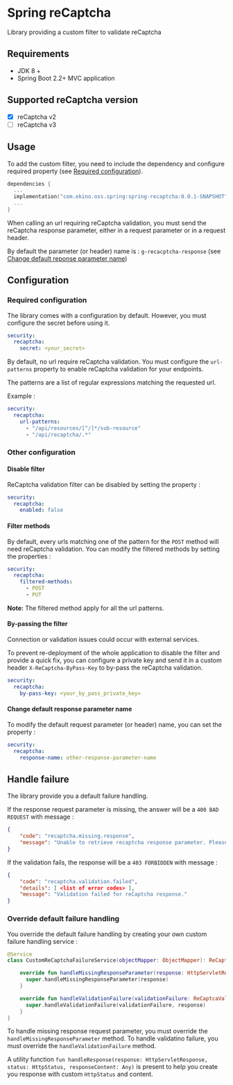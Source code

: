 # Spring reCaptcha

Library providing a custom filter to validate reCaptcha

## Requirements

* JDK 8 +
* Spring Boot 2.2+ MVC application

## Supported reCaptcha version

* [X] reCaptcha v2
* [ ] reCaptcha v3

## Usage 

To add the custom filter, you need to include the dependency and configure required property (see [Required configuration](#required-configuration)).

```kotlin
dependencies {
  ...
  implementation("com.ekino.oss.spring:spring-recaptcha:0.0.1-SNAPSHOT")
  ...
}
```

When calling an url requiring reCaptcha validation, you must send the reCaptcha response parameter, 
either in a request parameter or in a request header.

By default the parameter (or header) name is : `g-recacptcha-response` (see [Change default reponse parameter name](#change-default-response-parameter-name))


## Configuration

### Required configuration

The library comes with a configuration by default.
However, you must configure the secret before using it.

```yaml
security:
  recaptcha:
    secret: <your_secret>
```

By default, no url require reCaptcha validation. 
You must configure the `url-patterns` property to enable reCaptcha validation for your endpoints.
 
The patterns are a list of regular expressions matching the requested url.

Example :
```yaml
security:
  recaptcha:
    url-patterns:
      - "/api/resources/[^/]*/sub-resource"
      - "/api/recaptcha/.*"
```

### Other configuration

#### Disable filter

ReCaptcha validation filter can be disabled by setting the property :

```yaml
security:
  recaptcha:
    enabled: false
``` 

#### Filter methods

By default, every urls matching one of the pattern for the `POST` method will need reCaptcha validation. 
You can modify the filtered methods by setting the properties :

```yaml
security:
  recaptcha:
    filtered-methods:
      - POST
      - PUT
```  

**Note:** The filtered method apply for all the url patterns. 

#### By-passing the filter

Connection or validation issues could occur with external services. 

To prevent re-deployment of the whole application to disable the filter and provide a quick fix, 
you can configure a private key and send it in a custom header `X-ReCaptcha-ByPass-Key` to by-pass the reCaptcha validation.

```yaml
security:
  recaptcha:
    by-pass-key: <your_by_pass_private_key>  
```

#### Change default response parameter name

To modify the default request parameter (or header) name, you can set the property :

```yaml
security:
  recaptcha:
    response-name: other-response-parameter-name
```

## Handle failure

The library provide you a default failure handling. 

If the response request parameter is missing, the answer will be a `400 BAD REQUEST` with message :
```json
{
    "code": "recaptcha.missing.response",
    "message": "Unable to retrieve recaptcha response parameter. Please check configuration if endpoint really need reCaptcha validation or if response parameter name is correct."
}
```  

If the validation fails, the response will be a `403 FORBIDDEN` with message :
```json
{
    "code": "recaptcha.validation.failed",
    "details": [ <list of error codes> ],
    "message": "Validation failed for reCaptcha response."
}
```

### Override default failure handling

You override the default failure handling by creating your own custom failure handling service :
```kotlin
@Service
class CustomReCaptchaFailureService(objectMapper: ObjectMapper): ReCaptchaFailureService(objectMapper) {

    override fun handleMissingResponseParameter(response: HttpServletResponse) {
      super.handleMissingResponseParameter(response)
    }

    override fun handleValidationFailure(validationFailure: ReCaptcaValidationResult.Failure, response: HttpServletResponse) {
      super.handleValidationFailure(validationFailure, response)
    }
}
```

To handle missing response request parameter, you must override the `handleMissingResponseParameter` method.
To handle validatino failure, you must override the `handleValidationFailure` method.

A utility function `fun handleResponse(response: HttpServletResponse, status: HttpStatus, responseContent: Any)` is present 
to help you create you response with custom `HttpStatus` and content.

